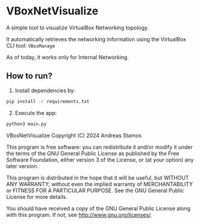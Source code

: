 # VBoxNetVisualize

A simple tool to visualize VirtualBox Networking topology.

It automatically retrieves the networking information using the VirtualBox CLI tool: `VBoxManage`

As of today, it works only for Internal Networking.

## How to run?

1. Install dependencies by:
```bash
pip install -r requirements.txt
```

2. Execute the app:
```bash
python3 main.py
```

 VBoxNetVisualize
 Copyright (C) 2024  Andreas Stamos
 
 This program is free software: you can redistribute it and/or modify
 it under the terms of the GNU General Public License as published by
 the Free Software Foundation, either version 3 of the License, or
 (at your option) any later version.
 
 This program is distributed in the hope that it will be useful,
 but WITHOUT ANY WARRANTY; without even the implied warranty of
 MERCHANTABILITY or FITNESS FOR A PARTICULAR PURPOSE.  See the
 GNU General Public License for more details.
 
 You should have received a copy of the GNU General Public License
 along with this program.  If not, see <http://www.gnu.org/licenses/>.

